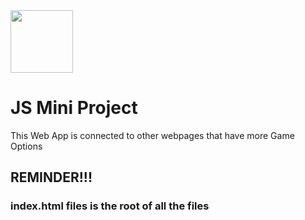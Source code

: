 
<img align="centre" src="https://media0.giphy.com/media/v1.Y2lkPTc5MGI3NjExZWxtajV5NWJpdWV2cjJucWxrajdqdXhsaWpzNTd0bnhuNHNhanRocSZlcD12MV9pbnRlcm5hbF9naWZfYnlfaWQmY3Q9Zw/WhY7LHnGaJqeHUIcvr/giphy.gif" height="100" width="100" />


<h1>JS Mini Project</h1>
<font>This Web App is connected to other webpages that have more Game Options</font>
<h2>REMINDER!!!</h2>
<h3 color="red">index.html files is the root of all the files</h3>
